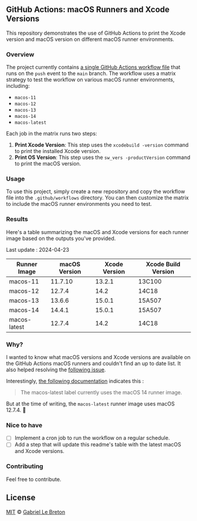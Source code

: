 ## GitHub Actions: macOS Runners and Xcode Versions

This repository demonstrates the use of GitHub Actions to print the Xcode version and macOS version on different macOS
runner environments.

### Overview

The project currently contains [a single GitHub Actions workflow file](.github/workflows/main.yml) that runs on
the `push` event to the `main` branch. The workflow uses a matrix strategy to test the workflow on various macOS runner
environments, including:

- `macos-11`
- `macos-12`
- `macos-13`
- `macos-14`
- `macos-latest`

Each job in the matrix runs two steps:

1. **Print Xcode Version**: This step uses the `xcodebuild -version` command to print the installed Xcode version.
2. **Print OS Version**: This step uses the `sw_vers -productVersion` command to print the macOS version.

### Usage

To use this project, simply create a new repository and copy the workflow file into the `.github/workflows` directory.
You can then customize the matrix to include the macOS runner environments you need to test.

### Results

Here's a table summarizing the macOS and Xcode versions for each runner image based on the outputs you've provided.

Last update : 2024-04-23

| Runner Image | macOS Version | Xcode Version | Xcode Build Version |
|--------------|---------------|---------------|---------------------|
| macos-11     | 11.7.10       | 13.2.1        | 13C100              |
| macos-12     | 12.7.4        | 14.2          | 14C18               |
| macos-13     | 13.6.6        | 15.0.1        | 15A507              |
| macos-14     | 14.4.1        | 15.0.1        | 15A507              |
| macos-latest | 12.7.4        | 14.2          | 14C18               |

### Why?

I wanted to know what macOS versions and Xcode versions are available on the GitHub Actions macOS runners and couldn't
find an up to date list. It also helped resolving
the [following issue](https://github.com/game-ci/unity-builder/issues/642#issuecomment-2072058707).

Interestingly, [the following documentation](https://docs.github.com/en/actions/hosting-your-own-runners/managing-self-hosted-runners/about-self-hosted-runners)
indicates this :

> The macos-latest label currently uses the macOS 14 runner image.

But at the time of writing, the `macos-latest` runner image uses macOS 12.7.4. 🤦

### Nice to have

- [ ] Implement a cron job to run the workflow on a regular schedule.
- [ ] Add a step that will update this readme's table with the latest macOS and Xcode versions.

### Contributing

Feel free to contribute.

## License

[MIT](LICENSE.md) © [Gabriel Le Breton](https://gableroux.com)
